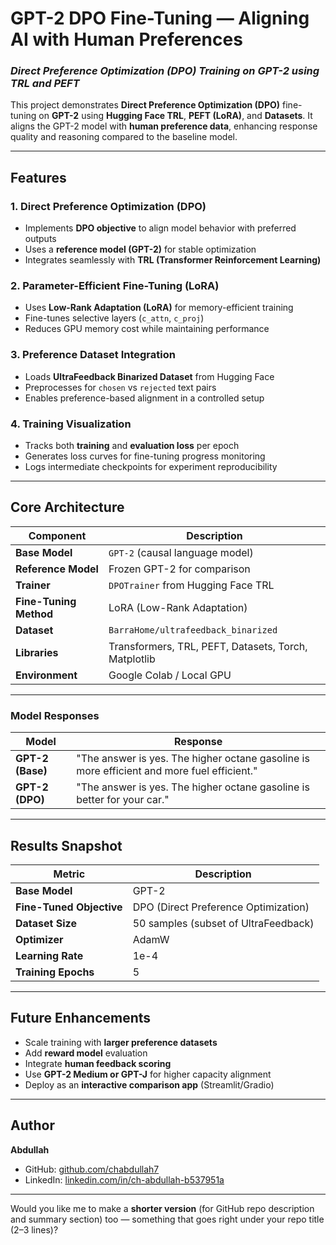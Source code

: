 #  GPT-2 DPO Fine-Tuning — Aligning AI with Human Preferences

### *Direct Preference Optimization (DPO) Training on GPT-2 using TRL and PEFT*

This project demonstrates **Direct Preference Optimization (DPO)** fine-tuning on **GPT-2** using **Hugging Face TRL**, **PEFT (LoRA)**, and **Datasets**.
It aligns the GPT-2 model with **human preference data**, enhancing response quality and reasoning compared to the baseline model.

---

##  Features

###  1. Direct Preference Optimization (DPO)

* Implements **DPO objective** to align model behavior with preferred outputs
* Uses a **reference model (GPT-2)** for stable optimization
* Integrates seamlessly with **TRL (Transformer Reinforcement Learning)**

###  2. Parameter-Efficient Fine-Tuning (LoRA)

* Uses **Low-Rank Adaptation (LoRA)** for memory-efficient training
* Fine-tunes selective layers (`c_attn`, `c_proj`)
* Reduces GPU memory cost while maintaining performance

###  3. Preference Dataset Integration

* Loads **UltraFeedback Binarized Dataset** from Hugging Face
* Preprocesses for `chosen` vs `rejected` text pairs
* Enables preference-based alignment in a controlled setup

###  4. Training Visualization

* Tracks both **training** and **evaluation loss** per epoch
* Generates loss curves for fine-tuning progress monitoring
* Logs intermediate checkpoints for experiment reproducibility

---

##  Core Architecture

| Component              | Description                                          |
| ---------------------- | ---------------------------------------------------- |
| **Base Model**         | `GPT-2` (causal language model)                      |
| **Reference Model**    | Frozen GPT-2 for comparison                          |
| **Trainer**            | `DPOTrainer` from Hugging Face TRL                   |
| **Fine-Tuning Method** | LoRA (Low-Rank Adaptation)                           |
| **Dataset**            | `BarraHome/ultrafeedback_binarized`                  |
| **Libraries**          | Transformers, TRL, PEFT, Datasets, Torch, Matplotlib |
| **Environment**        | Google Colab / Local GPU                             |

---

### Model Responses

| Model            | Response                                                                                   |
| ---------------- | ------------------------------------------------------------------------------------------ |
| **GPT-2 (Base)** | "The answer is yes. The higher octane gasoline is more efficient and more fuel efficient." |
| **GPT-2 (DPO)**  | "The answer is yes. The higher octane gasoline is better for your car."                    |

---

##  Results Snapshot

| Metric                   | Description                          |
| ------------------------ | ------------------------------------ |
| **Base Model**           | GPT-2                                |
| **Fine-Tuned Objective** | DPO (Direct Preference Optimization) |
| **Dataset Size**         | 50 samples (subset of UltraFeedback) |
| **Optimizer**            | AdamW                                |
| **Learning Rate**        | 1e-4                                 |
| **Training Epochs**      | 5                                    |

---

##  Future Enhancements

* Scale training with **larger preference datasets**
* Add **reward model** evaluation
* Integrate **human feedback scoring**
* Use **GPT-2 Medium or GPT-J** for higher capacity alignment
* Deploy as an **interactive comparison app** (Streamlit/Gradio)

---

##  Author

**Abdullah**

* GitHub: [github.com/chabdullah7](https://github.com/chabdullah7)
* LinkedIn: [linkedin.com/in/ch-abdullah-b537951a](https://www.linkedin.com/in/ch-abdullah-b537951a)

---

Would you like me to make a **shorter version** (for GitHub repo description and summary section) too — something that goes right under your repo title (2–3 lines)?
